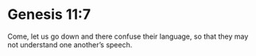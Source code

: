 # Genesis 11:7

Come, let us go down and there confuse their language, so that they may not understand one another’s speech.
